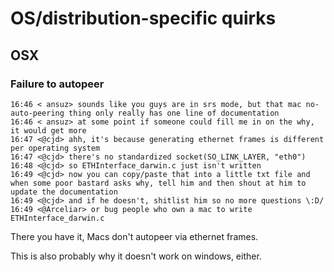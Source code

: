 # OS/distribution-specific quirks

## OSX

### Failure to autopeer

```IRC
16:46 < ansuz> sounds like you guys are in srs mode, but that mac no-auto-peering thing only really has one line of documentation
16:46 < ansuz> at some point if someone could fill me in on the why, it would get more
16:47 <@cjd> ahh, it's because generating ethernet frames is different per operating system
16:47 <@cjd> there's no standardized socket(SO_LINK_LAYER, "eth0")
16:48 <@cjd> so ETHInterface_darwin.c just isn't written
16:49 <@cjd> now you can copy/paste that into a little txt file and when some poor bastard asks why, tell him and then shout at him to update the documentation
16:49 <@cjd> and if he doesn't, shitlist him so no more questions \:D/
16:49 <@Arceliar> or bug people who own a mac to write ETHInterface_darwin.c
```

There you have it, Macs don't autopeer via ethernet frames.

This is also probably why it doesn't work on windows, either.

